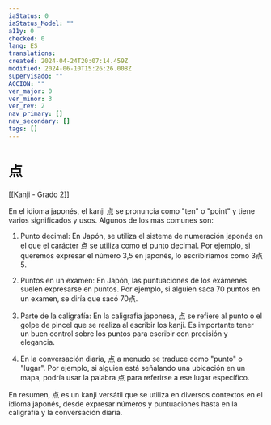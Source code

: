 ```yaml
---
iaStatus: 0
iaStatus_Model: ""
a11y: 0
checked: 0
lang: ES
translations: 
created: 2024-04-24T20:07:14.459Z
modified: 2024-06-10T15:26:26.008Z
supervisado: ""
ACCION: ""
ver_major: 0
ver_minor: 3
ver_rev: 2
nav_primary: []
nav_secondary: []
tags: []
---
```

# 点

[[Kanji - Grado 2]]

En el idioma japonés, el kanji 点 se pronuncia como "ten" o "point" y tiene varios significados y usos. Algunos de los más comunes son:

1. Punto decimal: En Japón, se utiliza el sistema de numeración japonés en el que el carácter 点 se utiliza como el punto decimal. Por ejemplo, si queremos expresar el número 3,5 en japonés, lo escribiríamos como 3点5.

2. Puntos en un examen: En Japón, las puntuaciones de los exámenes suelen expresarse en puntos. Por ejemplo, si alguien saca 70 puntos en un examen, se diría que sacó 70点.

3. Parte de la caligrafía: En la caligrafía japonesa, 点 se refiere al punto o el golpe de pincel que se realiza al escribir los kanji. Es importante tener un buen control sobre los puntos para escribir con precisión y elegancia.

4. En la conversación diaria, 点 a menudo se traduce como "punto" o "lugar". Por ejemplo, si alguien está señalando una ubicación en un mapa, podría usar la palabra 点 para referirse a ese lugar específico.

En resumen, 点 es un kanji versátil que se utiliza en diversos contextos en el idioma japonés, desde expresar números y puntuaciones hasta en la caligrafía y la conversación diaria.
